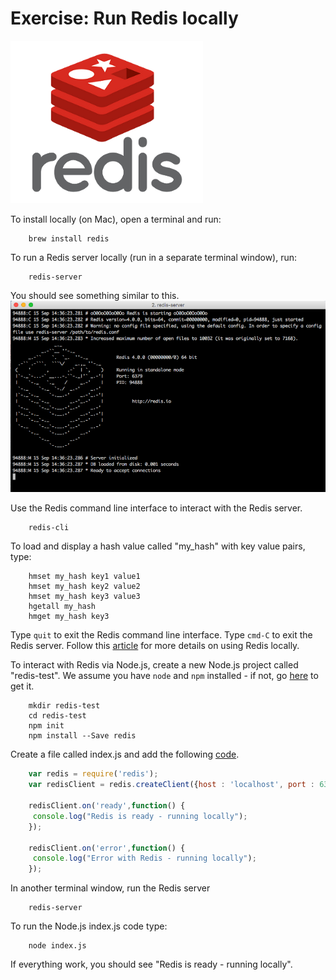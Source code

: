 Exercise: Run Redis locally
===========================

![](https://github.com/kenerbe/par-test/blob/master/src/Redis.png)

To install locally (on Mac), open a terminal and run:
```
    brew install redis
```

To run a Redis server locally (run in a separate terminal window), run:

```
    redis-server
```
You should see something similar to this.
![](https://github.com/kenerbe/par-test/blob/master/src/Redis-server.png)

Use the Redis command line interface to interact with the Redis server.

```
    redis-cli
```
To load and display a hash value called "my_hash" with key value pairs, type:

```
    hmset my_hash key1 value1
    hmset my_hash key2 value2
    hmset my_hash key3 value3
    hgetall my_hash
    hmget my_hash key3
```

Type `quit` to exit the Redis command line interface.  Type `cmd-C` to exit the Redis server.  Follow this [article](https://codequs.com/p/ByrvfsMY/getting-started-node-js-and-redis/) for more details on using Redis locally.

To interact with Redis via Node.js, create a new Node.js project called "redis-test".  We assume you have `node` and `npm` installed - if not, go [here](https://nodejs.org/en/) to get it.

```
    mkdir redis-test
    cd redis-test
    npm init
    npm install --Save redis
```

Create a file called index.js and add the following [code](https://github.com/kenerbe/par-test/blob/master/index.js).  

```js
    var redis = require('redis');
    var redisClient = redis.createClient({host : 'localhost', port : 6379});
    
    redisClient.on('ready',function() {
     console.log("Redis is ready - running locally");
    });
    
    redisClient.on('error',function() {
     console.log("Error with Redis - running locally");
    });
```

In another terminal window, run the Redis server

```
    redis-server
```

To run the Node.js index.js code type:

```
    node index.js
```

If everything work, you should see "Redis is ready - running locally".

